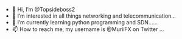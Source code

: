 - 👋 Hi, I’m @Topsideboss2
- 👀 I’m interested in all things networking and telecommunication...
- 🌱 I’m currently learning python programming and SDN......
- 📫 How to reach me, my username is @MuriiFX on Twitter ...

<!---
Topsideboss2/Topsideboss2 is a ✨ special ✨ repository because its `README.md` (this file) appears on your GitHub profile.
You can click the Preview link to take a look at your changes.
--->
